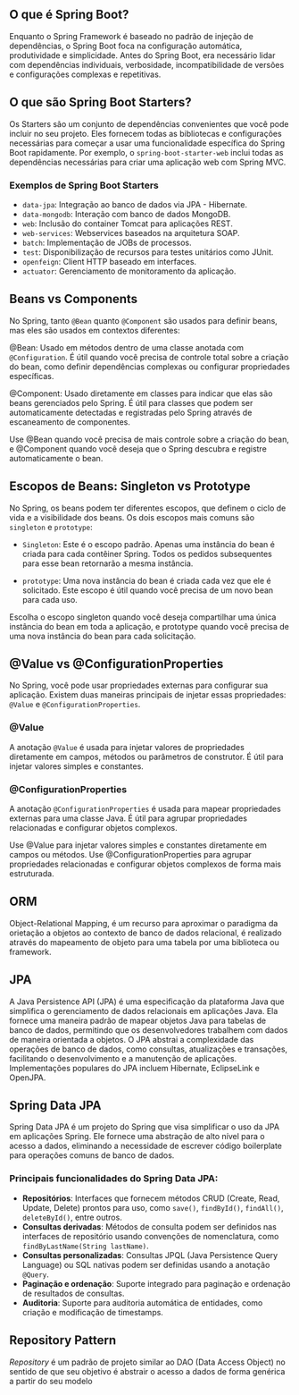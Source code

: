 ## O que é Spring Boot?
Enquanto o Spring Framework é baseado no padrão de injeção de dependências, o Spring Boot foca na configuração automática, produtividade e simplicidade. Antes do Spring Boot, era necessário lidar com dependências individuais, verbosidade, incompatibilidade de versões e configurações complexas e repetitivas.

## O que são Spring Boot Starters?
Os Starters são um conjunto de dependências convenientes que você pode incluir no seu projeto. Eles fornecem todas as bibliotecas e configurações necessárias para começar a usar uma funcionalidade específica do Spring Boot rapidamente. Por exemplo, o `spring-boot-starter-web` inclui todas as dependências necessárias para criar uma aplicação web com Spring MVC.

### Exemplos de Spring Boot Starters
- `data-jpa`: Integração ao banco de dados via JPA - Hibernate.
- `data-mongodb`: Interação com banco de dados MongoDB.
- `web`: Inclusão do container Tomcat para aplicações REST.
- `web-services`: Webservices baseados na arquitetura SOAP.
- `batch`: Implementação de JOBs de processos.
- `test`: Disponibilização de recursos para testes unitários como JUnit.
- `openfeign`: Client HTTP baseado em interfaces.
- `actuator`: Gerenciamento de monitoramento da aplicação.

## Beans vs Components
No Spring, tanto `@Bean` quanto `@Component` são usados para definir beans, mas eles são usados em contextos diferentes:

@Bean: Usado em métodos dentro de uma classe anotada com `@Configuration`. É útil quando você precisa de controle total sobre a criação do bean, como definir dependências complexas ou configurar propriedades específicas.

@Component: Usado diretamente em classes para indicar que elas são beans gerenciados pelo Spring. É útil para classes que podem ser automaticamente detectadas e registradas pelo Spring através de escaneamento de componentes.

Use @Bean quando você precisa de mais controle sobre a criação do bean, e @Component quando você deseja que o Spring descubra e registre automaticamente o bean.

## Escopos de Beans: Singleton vs Prototype
No Spring, os beans podem ter diferentes escopos, que definem o ciclo de vida e a visibilidade dos beans. Os dois escopos mais comuns são `singleton` e `prototype`:

- `Singleton`: Este é o escopo padrão. Apenas uma instância do bean é criada para cada contêiner Spring. Todos os pedidos subsequentes para esse bean retornarão a mesma instância.

- `prototype`: Uma nova instância do bean é criada cada vez que ele é solicitado. Este escopo é útil quando você precisa de um novo bean para cada uso.

Escolha o escopo singleton quando você deseja compartilhar uma única instância do bean em toda a aplicação, e prototype quando você precisa de uma nova instância do bean para cada solicitação.

## @Value vs @ConfigurationProperties
No Spring, você pode usar propriedades externas para configurar sua aplicação. Existem duas maneiras principais de injetar essas propriedades: `@Value` e `@ConfigurationProperties`.

### @Value
A anotação `@Value` é usada para injetar valores de propriedades diretamente em campos, métodos ou parâmetros de construtor. É útil para injetar valores simples e constantes.

### @ConfigurationProperties
A anotação `@ConfigurationProperties` é usada para mapear propriedades externas para uma classe Java. É útil para agrupar propriedades relacionadas e configurar objetos complexos.

Use @Value para injetar valores simples e constantes diretamente em campos ou métodos.
Use @ConfigurationProperties para agrupar propriedades relacionadas e configurar objetos complexos de forma mais estruturada.

## ORM
Object-Relational Mapping, é um recurso para aproximar o paradigma da orietação a objetos ao contexto de banco de dados relacional, é realizado através do mapeamento de objeto para uma tabela por uma biblioteca ou framework.

## JPA
A Java Persistence API (JPA) é uma especificação da plataforma Java que simplifica o gerenciamento de dados relacionais em aplicações Java. Ela fornece uma maneira padrão de mapear objetos Java para tabelas de banco de dados, permitindo que os desenvolvedores trabalhem com dados de maneira orientada a objetos. O JPA abstrai a complexidade das operações de banco de dados, como consultas, atualizações e transações, facilitando o desenvolvimento e a manutenção de aplicações. Implementações populares do JPA incluem Hibernate, EclipseLink e OpenJPA.

## Spring Data JPA
Spring Data JPA é um projeto do Spring que visa simplificar o uso da JPA em aplicações Spring. Ele fornece uma abstração de alto nível para o acesso a dados, eliminando a necessidade de escrever código boilerplate para operações comuns de banco de dados.

### Principais funcionalidades do Spring Data JPA:
- **Repositórios**: Interfaces que fornecem métodos CRUD (Create, Read, Update, Delete) prontos para uso, como `save()`, `findById()`, `findAll()`, `deleteById()`, entre outros.
- **Consultas derivadas**: Métodos de consulta podem ser definidos nas interfaces de repositório usando convenções de nomenclatura, como `findByLastName(String lastName)`.
- **Consultas personalizadas**: Consultas JPQL (Java Persistence Query Language) ou SQL nativas podem ser definidas usando a anotação `@Query`.
- **Paginação e ordenação**: Suporte integrado para paginação e ordenação de resultados de consultas.
- **Auditoria**: Suporte para auditoria automática de entidades, como criação e modificação de timestamps.

## Repository Pattern
*Repository* é um padrão de projeto similar ao DAO (Data Access Object) no sentido de que seu objetivo é abstrair o acesso a dados de forma genérica a partir do seu modelo

